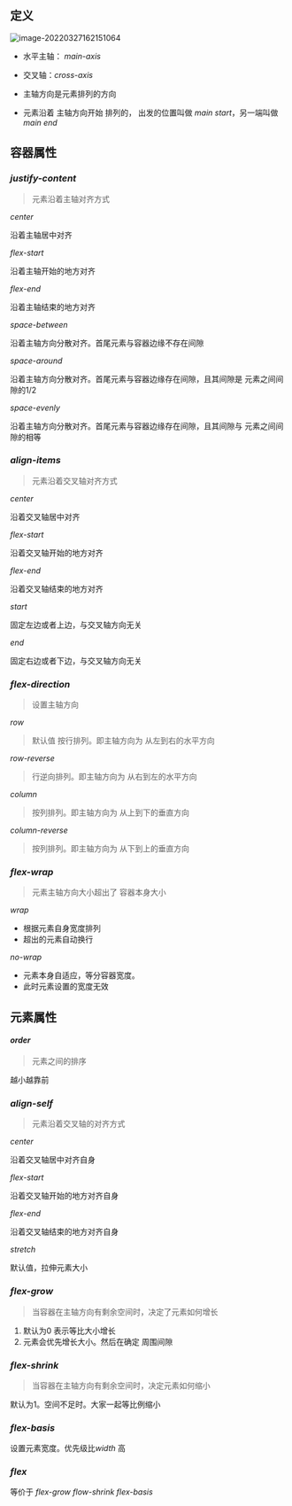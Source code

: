 ## 定义

![image-20220327162151064](..\..\..\images\image-20220327162151064.png)

* 水平主轴： *main-axis*

* 交叉轴：*cross-axis*

* 主轴方向是元素排列的方向

* 元素沿着 主轴方向开始 排列的， 出发的位置叫做 *main start*，另一端叫做 *main end*

  



## 容器属性

### *justify-content*

> 元素沿着主轴对齐方式

*center*

沿着主轴居中对齐

*flex-start*

沿着主轴开始的地方对齐

*flex-end*

沿着主轴结束的地方对齐

*space-between*

沿着主轴方向分散对齐。首尾元素与容器边缘不存在间隙

*space-around*

沿着主轴方向分散对齐。首尾元素与容器边缘存在间隙，且其间隙是 元素之间间隙的1/2

*space-evenly*

沿着主轴方向分散对齐。首尾元素与容器边缘存在间隙，且其间隙与 元素之间间隙的相等

### *align-items*

> 元素沿着交叉轴对齐方式

*center*

沿着交叉轴居中对齐

*flex-start*

沿着交叉轴开始的地方对齐

*flex-end*

沿着交叉轴结束的地方对齐

*start*

固定左边或者上边，与交叉轴方向无关

*end*

固定右边或者下边，与交叉轴方向无关





### *flex-direction*

> 设置主轴方向

*row*

> 默认值 按行排列。即主轴方向为 从左到右的水平方向

*row-reverse*

> 行逆向排列。即主轴方向为 从右到左的水平方向

*column*

> 按列排列。即主轴方向为 从上到下的垂直方向

*column-reverse*

> 按列排列。即主轴方向为 从下到上的垂直方向



### *flex-wrap*

> 元素主轴方向大小超出了 容器本身大小

*wrap*

* 根据元素自身宽度排列
* 超出的元素自动换行

*no-wrap*

* 元素本身自适应，等分容器宽度。
* 此时元素设置的宽度无效



## 元素属性

#### *order*

> 元素之间的排序

越小越靠前

### *align-self*

> 元素沿着交叉轴的对齐方式

*center*

沿着交叉轴居中对齐自身

*flex-start*

沿着交叉轴开始的地方对齐自身

*flex-end*

沿着交叉轴结束的地方对齐自身

*stretch*

默认值，拉伸元素大小

### *flex-grow*

> 当容器在主轴方向有剩余空间时，决定了元素如何增长

1. 默认为0 表示等比大小增长
2. 元素会优先增长大小。然后在确定 周围间隙

### *flex-shrink*

> 当容器在主轴方向有剩余空间时，决定元素如何缩小

默认为1。空间不足时。大家一起等比例缩小

### *flex-basis*

设置元素宽度。优先级比*width* 高

### *flex*

等价于 *flex-grow* *flow-shrink* *flex-basis*


